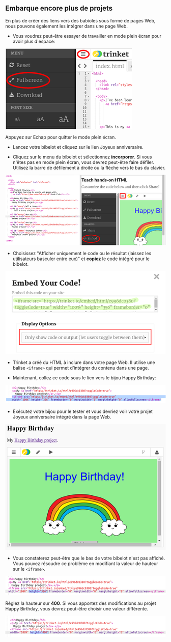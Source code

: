 ## Embarque encore plus de projets

En plus de créer des liens vers des babioles sous forme de pages Web, nous pouvons également les intégrer dans une page Web.

+ Vous voudrez peut-être essayer de travailler en mode plein écran pour avoir plus d'espace:

![capture d'écran](images/showcase-fullscreen.png)

Appuyez sur Echap pour quitter le mode plein écran.

+ Lancez votre bibelot et cliquez sur le lien Joyeux anniversaire.

+ Cliquez sur le menu du bibelot et sélectionnez **incorporer**. Si vous n'êtes pas en mode plein écran, vous devrez peut-être faire défiler. Utilisez la barre de défilement à droite ou la flèche vers le bas du clavier.

![capture d'écran](images/showcase-embed-code.png)

+ Choisissez "Afficher uniquement le code ou le résultat (laissez les utilisateurs basculer entre eux)" et **copiez** le code intégré pour le bibelot. 

![capture d'écran](images/showcase-embed.png)

+ Trinket a créé du HTML à inclure dans votre page Web. Il utilise une balise `<iframe>` qui permet d’intégrer du contenu dans une page.

+ Maintenant, collez ce code sous le lien vers le bijou Happy Birthday:

![capture d'écran](images/showcase-paste-embed.png)

+ Exécutez votre bijou pour le tester et vous devriez voir votre projet Joyeux anniversaire intégré dans la page Web. 

![capture d'écran](images/showcase-embed-output.png)

+ Vous constaterez peut-être que le bas de votre bibelot n'est pas affiché. Vous pouvez résoudre ce problème en modifiant la valeur de hauteur sur le `<iframe>`. 

![screenshot](images/showcase-embed-height.png)

Réglez la hauteur sur **400**. Si vous apportez des modifications au projet Happy Birthday, vous devrez peut-être choisir une valeur différente.

![capture d'écran](images/showcase-embed-fixed.png)